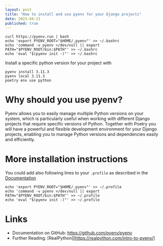 ```yaml
---
layout: post
title: "How to install and use pyenv for your Django projects"
date: 2023-04-21
published: true
---
```


```
curl https://pyenv.run | bash
echo 'export PYENV_ROOT="$HOME/.pyenv"' >> ~/.bashrc
echo 'command -v pyenv >/dev/null || export PATH="$PYENV_ROOT/bin:$PATH"' >> ~/.bashrc
echo 'eval "$(pyenv init -)"' >> ~/.bashrc
```

Install a specific python version for your project with

```
pyenv install 3.11.3
pyenv local 3.11.3
poetry env use python
```

# Why should you use pyenv?

Pyenv allows you to easily manage multiple Python versions on your system, which is particularly useful when working with different Django projects that require specific versions of Python. Together with Poetry you will have a powerful and flexible development environment for your Django projects, enabling you to manage Python versions and dependencies easily and efficiently.

# More installation instructions

You could add also following lines to your `.profile` as described in the [Documentation][pyenv-doc-shell]

```
echo 'export PYENV_ROOT="$HOME/.pyenv"' >> ~/.profile
echo 'command -v pyenv >/dev/null || export PATH="$PYENV_ROOT/bin:$PATH"' >> ~/.profile
echo 'eval "$(pyenv init -)"' >> ~/.profile
```

# Links

* Documentation on GitHub: https://github.com/pyenv/pyenv
* Further Reading: [RealPython][https://realpython.com/intro-to-pyenv/]


[pyenv-docs]: https://github.com/pyenv/pyenv
[pyenv-doc-shell]: https://github.com/pyenv/pyenv#set-up-your-shell-environment-for-pyenv
